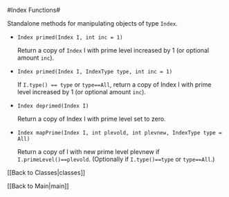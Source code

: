#Index Functions#

Standalone methods for manipulating objects of type `Index`.

* `Index primed(Index I, int inc = 1)` 

   Return a copy of `Index` I with prime level increased by 1 (or optional amount `inc`).

* `Index primed(Index I, IndexType type, int inc = 1)` 

   If `I.type() == type` or `type==All`, return a copy of Index I with prime level increased by 1 (or optional amount `inc`).

* `Index deprimed(Index I)` 

   Return a copy of Index I with prime level set to zero.

* `Index mapPrime(Index I, int plevold, int plevnew, IndexType type = All)` 

   Return a copy of I with new prime level plevnew if `I.primeLevel()==plevold`. (Optionally if `I.type()==type` or `type==All`.)


[[Back to Classes|classes]]

[[Back to Main|main]]

